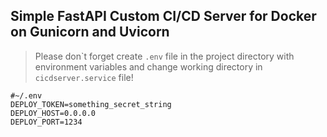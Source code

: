 ## Simple FastAPI Custom CI/CD Server for Docker on Gunicorn and Uvicorn

> Please don\`t forget create `.env` file in the project directory with environment variables and change working directory in `cicdserver.service` file!

```dotenv
#~/.env
DEPLOY_TOKEN=something_secret_string
DEPLOY_HOST=0.0.0.0
DEPLOY_PORT=1234
```
